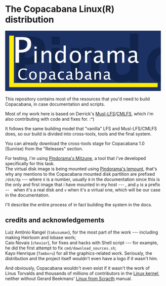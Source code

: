 # The Copacabana Linux(R) distribution
![Pindorama Copacabana Linux](https://raw.githubusercontent.com/Projeto-Pindorama/artworks/master/Pindorama%20Copacabana%20Banner/Pindorama_Copacabana_Banner_Principal.png)   

This repository contains most of the resources that you'd need to build
Copacabana, in case documentation and scripts.

Most of my work here is based on Derrick's [Musl-LFS](https://github.com/dslm4515/Musl-LFS)/[CMLFS](https://github.com/dslm4515/CMLFS),
which i'm also contributing with code and fixes for. :^)  

It follows the same building model that "vanilla" LFS and Musl-LFS/CMLFS does,
so our build is divided into cross-tools, tools and the final system.  

You can already download the cross-tools stage for Copacabana 1.0 (Sunrise) from 
the "Releases" section.  

For testing, i'm using [Pindorama's Mitzune](https://github.com/Projeto-Pindorama/mitzune), 
a tool that i've developed specifically for this task.  
The virtual disk image is being mounted using [Pindorama's lemount](http://github.com/Projeto-Pindorama/lemount), 
that's why any mentions to the Copacabana mounted disk partition are prefixed
`/dsk/Xp` --- where `X` is a number, usually `0` in the documentation since this is
the only and first image that i have mounted in my host --- , and `p` is
a prefix -- ` ` when it's a real disk and `v` when it's a virtual one, which will be our case in the documentation.  

I'll describe the entire process of in fact building the system in the docs.

## credits and acknowledgements
Luiz Antônio Rangel (`takusuman`), for the most part of the work --- including making Heirloom and lobase work;  
Caio Novais (`chexier`), for fixes and hacks with Shell script --- for example, he
did the first attempt to fix `cmd/download_sources.sh`;  
Kayo Henrique (`Tamboru`) for all the graphics-related work. Seriously, the distribution
and the project itself wouldn't even have a logo if it wasn't him.  

And obviously, Copacabana wouldn't even exist if it wasn't the work of Linus
Torvalds and thousands of millions of contributors in the [Linux
kernel](http://kernel.org), neither without Gerard Beekmans' [Linux from
Scracth](https://www.linuxfromscratch.org/) manual.  
